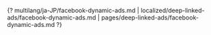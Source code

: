 {? multilang/ja-JP/facebook-dynamic-ads.md | localized/deep-linked-ads/facebook-dynamic-ads.md | pages/deep-linked-ads/facebook-dynamic-ads.md ?}
